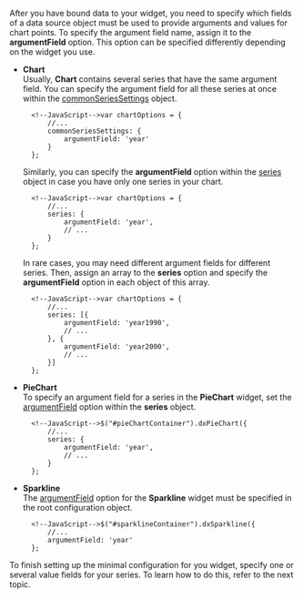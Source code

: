 After you have bound data to your widget, you need to specify which fields of a data source object must be used to provide arguments and values for chart points. To specify the argument field name, assign it to the **argumentField** option. This option can be specified differently depending on the widget you use.

* **Chart**		
Usually, **Chart** contains several series that have the same argument field. You can specify the argument field for all these series at once within the [commonSeriesSettings](/api-reference/20%20Data%20Visualization%20Widgets/10%20dxChart/1%20Configuration/commonSeriesSettings '/Documentation/ApiReference/Data_Visualization_Widgets/dxChart/Configuration/commonSeriesSettings/') object.

		<!--JavaScript-->var chartOptions = {
			//...
			commonSeriesSettings: {
				argumentField: 'year'
			}
		};

	Similarly, you can specify the **argumentField** option within the [series](/api-reference/20%20Data%20Visualization%20Widgets/10%20dxChart/1%20Configuration/series '/Documentation/ApiReference/Data_Visualization_Widgets/dxChart/Configuration/series/') object in case you have only one series in your chart.

		<!--JavaScript-->var chartOptions = {
			//...
			series: {
				argumentField: 'year',
				// ...
			}
		};

	In rare cases, you may need different argument fields for different series. Then, assign an array to the **series** option and specify the **argumentField** option in each object of this array.

		<!--JavaScript-->var chartOptions = {
			//...
			series: [{
				argumentField: 'year1990',
				// ...
			}, {
				argumentField: 'year2000',
				// ...
			}]
		};

* **PieChart**		
To specify an argument field for a series in the **PieChart** widget, set the [argumentField](/api-reference/20%20Data%20Visualization%20Widgets/15%20dxPieChart/5%20Series%20Types/CommonPieChartSeries/argumentField.md '/Documentation/ApiReference/Data_Visualization_Widgets/dxPieChart/Configuration/series/#argumentField') option within the **series** object.

		<!--JavaScript-->$("#pieChartContainer").dxPieChart({
			//...
			series: {
				argumentField: 'year',
				// ...
			}
		};

* **Sparkline**		
The [argumentField](/api-reference/20%20Data%20Visualization%20Widgets/60%20dxSparkline/1%20Configuration/argumentField.md '/Documentation/ApiReference/Data_Visualization_Widgets/dxSparkline/Configuration/#argumentField') option for the **Sparkline** widget must be specified in the root configuration object.

		<!--JavaScript-->$("#sparklineContainer").dxSparkline({
			//...
			argumentField: 'year'
		};

To finish setting up the minimal configuration for you widget, specify one or several value fields for your series. To learn how to do this, refer to the next topic.